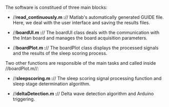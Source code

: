 
The software is constitued of three main blocks:

* //__read_continuously.m :__// Matlab's automatically generated GUIDE file. Here, we deal with the user interface and saving the results files.

* //__boardUI.m :__// The boardUI class deals with the communication with the Intan board and manages the board acquisition parameters.

* //__boardPlot.m :__// The boardPlot class displays the processed signals and the results of the sleep scoring process.

Two other functions are responsible of the main tasks and called inside //boardPlot.m//:

* //__sleepscoring.m :__// The sleep scoring signal processing function and sleep stage determination algorithm.

* //__deltaDetection.m :__// Delta wave detection algorithm and Arduino triggering.